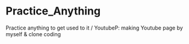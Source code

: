 # Practice_Anything
Practice anything to get used to it /
YoutubeP: making Youtube page by myself & clone coding

